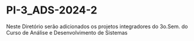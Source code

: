 # PI-3_ADS-2024-2
Neste Diretório serão adicionados os projetos integradores do 3o.Sem. do Curso de Análise e Desenvolvimento de Sistemas 
